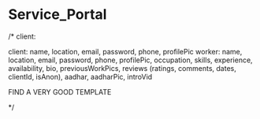 # Service_Portal

/* client:

client: name, location, email, password, phone, profilePic
worker: name, location, email, password, phone, profilePic, occupation, skills, experience, availability, bio, previousWorkPics, reviews (ratings, comments, dates, clientId, isAnon), aadhar, aadharPic, introVid

FIND A VERY GOOD TEMPLATE

*/